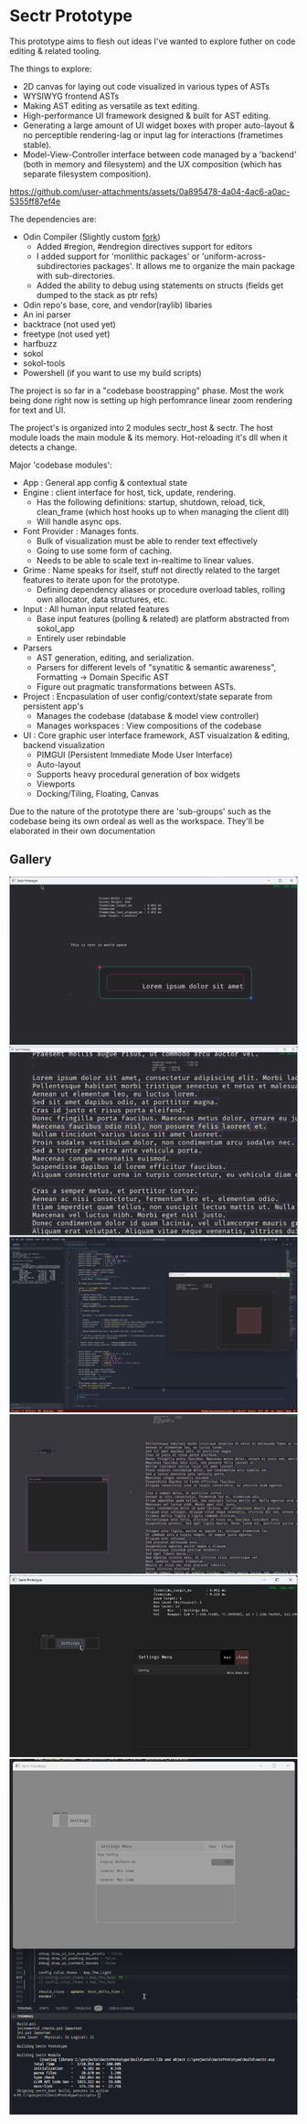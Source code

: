 # Sectr Prototype

This prototype aims to flesh out ideas I've wanted to explore futher on code editing & related tooling.

The things to explore:

* 2D canvas for laying out code visualized in various types of ASTs
* WYSIWYG frontend ASTs
* Making AST editing as versatile as text editing.
* High-performance UI framework designed & built for AST editing.
* Generating a large amount of UI widget boxes with proper auto-layout & no perceptible rendering-lag or input lag for interactions (frametimes stable).
* Model-View-Controller interface between code managed by a 'backend' (both in memory and filesystem) and the UX composition (which has separate filesystem composition).

https://github.com/user-attachments/assets/0a895478-4a04-4ac6-a0ac-5355ff87ef4e

The dependencies are:

* Odin Compiler (Slightly custom [fork](https://github.com/Ed94/Odin))
  * Added #region, #endregion directives support for editors
  * I added support for 'monlithic packages' or 'uniform-across-subdirectories packages'. It allows me to organize the main package with sub-directories.
  * Added the ability to debug using statements on structs (fields get dumped to the stack as ptr refs)
* Odin repo's base, core, and vendor(raylib) libaries
* An ini parser
* backtrace (not used yet)
* freetype (not used yet)
* harfbuzz
* sokol
* sokol-tools
* Powershell (if you want to use my build scripts)

The project is so far in a "codebase boostrapping" phase. Most the work being done right now is setting up high perfomrance linear zoom rendering for text and UI.

The project's is organized into 2 modules sectr_host & sectr.
The host module loads the main module & its memory. Hot-reloading it's dll when it detects a change.

Major 'codebase modules':

* App : General app config & contextual state
* Engine : client interface for host, tick, update, rendering.
  * Has the following definitions: startup, shutdown, reload, tick, clean_frame (which host hooks up to when managing the client dll)
  * Will handle async ops.
* Font Provider : Manages fonts.
  * Bulk of visualization must be able to render text effectively
  * Going to use some form of caching.
  * Needs to be able to scale text in-realtime to linear values.
* Grime : Name speaks for itself, stuff not directly related to the target features to iterate upon for the prototype.
  * Defining dependency aliases or procedure overload tables, rolling own allocator, data structures, etc.
* Input : All human input related features
  * Base input features (polling & related) are platform abstracted from sokol_app
  * Entirely user rebindable
* Parsers
  * AST generation, editing, and serialization.
  * Parsers for different levels of "synatitic & semantic awareness", Formatting -> Domain Specific AST
  * Figure out pragmatic transformations between ASTs.
* Project : Encpasulation of user config/context/state separate from persistent app's
  * Manages the codebase (database & model view controller)
  * Manages workspaces : View compositions of the codebase
* UI : Core graphic user interface framework, AST visualzation & editing, backend visualization
  * PIMGUI (Persistent Immediate Mode User Interface)
  * Auto-layout
  * Supports heavy procedural generation of box widgets
  * Viewports
  * Docking/Tiling, Floating, Canvas

Due to the nature of the prototype there are 'sub-groups' such as the codebase being its own ordeal as well as the workspace.
They'll be elaborated in their own documentation

## Gallery

![img](docs/assets/sectr_host_2024-03-09_04-30-27.png)
![img](docs/assets/sectr_host_2024-05-04_12-29-39.png)
![img](docs/assets/Code_2024-05-04_12-55-53.png)
![img](docs/assets/sectr_host_2024-05-11_22-34-15.png)
![img](docs/assets/sectr_host_2024-05-15_03-32-36.png)
![img](docs/assets/Code_2024-05-21_23-15-16.gif)
